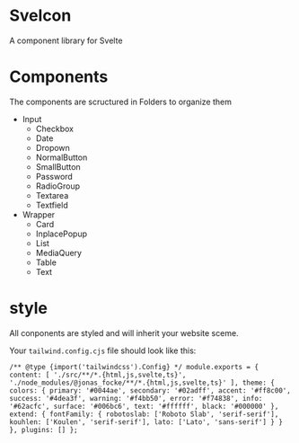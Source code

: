 # Svelcon

A component library for Svelte

# Components

The components are scructured in Folders to organize them

- Input
  - Checkbox
  - Date
  - Dropown
  - NormalButton
  - SmallButton
  - Password
  - RadioGroup
  - Textarea
  - Textfield
- Wrapper
  - Card
  - InplacePopup
  - List
  - MediaQuery
  - Table
  - Text

# style

All conponents are styled and will inherit your website sceme.

Your `tailwind.config.cjs` file should look like this:

`/** @type {import('tailwindcss').Config} */
module.exports = {
	content: [
		'./src/**/*.{html,js,svelte,ts}',
		'./node_modules/@jonas_focke/**/*.{html,js,svelte,ts}'
	],
	theme: {
		colors: {
			primary: '#0044ae',
			secondary: '#02adff',
			accent: '#ff8c00',
			success: '#4dea3f',
			warning: '#f4bb50',
			error: '#f74838',
			info: '#62acfc',
			surface: '#006bc6',
			text: '#ffffff',
			black: '#000000'
		},
		extend: {
			fontFamily: {
				robotoslab: ['Roboto Slab', 'serif-serif'],
				kouhlen: ['Koulen', 'serif-serif'],
				lato: ['Lato', 'sans-serif']
			}
		}
	},
	plugins: []
};
`
